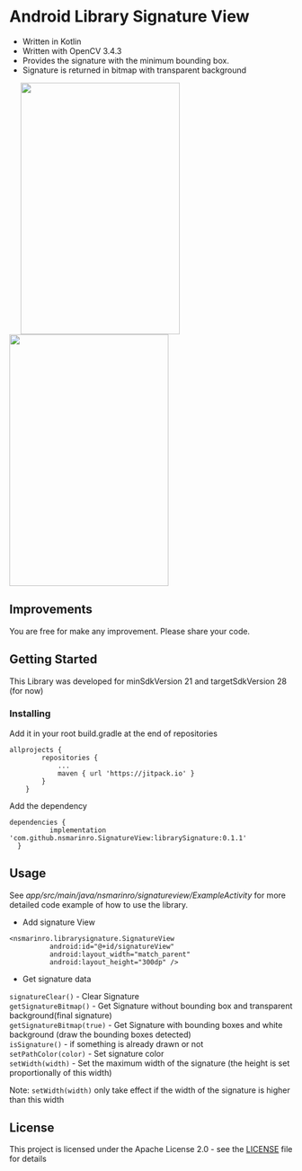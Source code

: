 # Android Library Signature View
* Written in Kotlin
* Written with OpenCV 3.4.3<br/> 
* Provides the signature with the minimum bounding box.
* Signature is returned in bitmap with transparent background<br/>

<img align="center" width="283" height="448" src="https://user-images.githubusercontent.com/34654924/50117761-dad0cb80-021b-11e9-9267-68dc719295cd.jpeg" hspace="20"> <img align="center" width="283" height="448" src="https://user-images.githubusercontent.com/34654924/50117765-ddcbbc00-021b-11e9-8e42-8ae5f89133d2.jpeg"> 

## Improvements
You are free for make any improvement. Please share your code.

## Getting Started
This Library was developed for minSdkVersion 21 and targetSdkVersion 28 (for now)

### Installing

Add it in your root build.gradle at the end of repositories

```
allprojects {
		repositories {
			...
			maven { url 'https://jitpack.io' }
		}
	}
  ```
  
  Add the dependency
  
  ```
  dependencies {
	        implementation 'com.github.nsmarinro.SignatureView:librarySignature:0.1.1'
	}
  ```
  
  ## Usage
  
  See *app/src/main/java/nsmarinro/signatureview/ExampleActivity* for more detailed code example of how to use the library.
  
  * Add signature View
  ```
  <nsmarinro.librarysignature.SignatureView
            android:id="@+id/signatureView"
            android:layout_width="match_parent"
            android:layout_height="300dp" />
 ```
 
 * Get signature data
 
 ```signatureClear()``` - Clear Signature<br/> 
 ```getSignatureBitmap()``` - Get Signature without bounding box and transparent background(final signature)<br/>
 ```getSignatureBitmap(true)``` - Get Signature with bounding boxes and white background (draw the bounding boxes detected)<br/>
 ```isSignature()``` - if something is already drawn or not<br/>
 ```setPathColor(color)``` - Set signature color<br/>
 ```setWidth(width)``` - Set the maximum width of the signature (the height is set proportionally of this width)<br/>
 
 Note: ```setWidth(width)``` only take effect if the width of the signature is higher than this width
 
 
 ## License

This project is licensed under the Apache License 2.0 - see the [LICENSE](LICENSE) file for details
